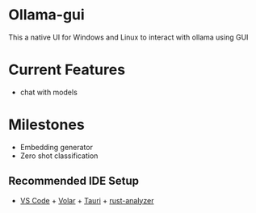 # Ollama-gui
This a native UI for Windows and Linux to interact with ollama using GUI

# Current Features
- chat with models

# Milestones
- Embedding generator
- Zero shot classification
## Recommended IDE Setup

- [VS Code](https://code.visualstudio.com/) + [Volar](https://marketplace.visualstudio.com/items?itemName=Vue.volar) + [Tauri](https://marketplace.visualstudio.com/items?itemName=tauri-apps.tauri-vscode) + [rust-analyzer](https://marketplace.visualstudio.com/items?itemName=rust-lang.rust-analyzer)
